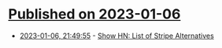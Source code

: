 # [Published on 2023-01-06](index.md)

* [2023-01-06, 21:49:55](https://news.ycombinator.com/item?id=34281730) - [Show HN: List of Stripe Alternatives](https://news.ycombinator.com/item?id=34281730)
